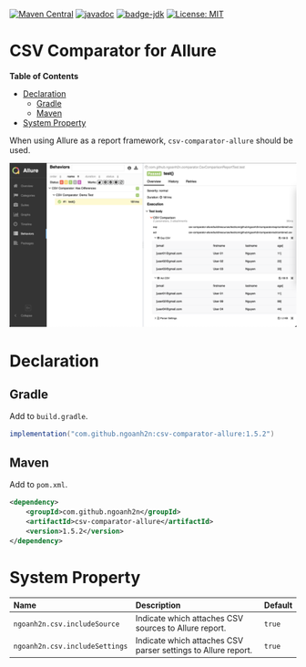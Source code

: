 [![Maven Central](https://maven-badges.herokuapp.com/maven-central/com.github.ngoanh2n/csv-comparator-allure/badge.svg)](https://maven-badges.herokuapp.com/maven-central/com.github.ngoanh2n/csv-comparator-allure)
[![javadoc](https://javadoc.io/badge2/com.github.ngoanh2n/csv-comparator-allure/javadoc.svg)](https://javadoc.io/doc/com.github.ngoanh2n/csv-comparator-allure)
[![badge-jdk](https://img.shields.io/badge/jdk-8-blue.svg)](http://www.oracle.com/technetwork/java/javase/downloads/index.html)
[![License: MIT](https://img.shields.io/badge/License-MIT-blueviolet.svg)](https://opensource.org/licenses/MIT)

# CSV Comparator for Allure
**Table of Contents**
<!-- TOC -->
* [Declaration](#declaration)
  * [Gradle](#gradle)
  * [Maven](#maven)
* [System Property](#system-property)
<!-- TOC -->
When using Allure as a report framework, `csv-comparator-allure` should be used.

![](images/allure-report.png)

# Declaration
## Gradle
Add to `build.gradle`.
```gradle
implementation("com.github.ngoanh2n:csv-comparator-allure:1.5.2")
```

## Maven
Add to `pom.xml`.
```xml
<dependency>
    <groupId>com.github.ngoanh2n</groupId>
    <artifactId>csv-comparator-allure</artifactId>
    <version>1.5.2</version>
</dependency>
```

# System Property
| Name                            | Description                                                   | Default  |
|:--------------------------------|:--------------------------------------------------------------|:---------|
| `ngoanh2n.csv.includeSource`    | Indicate which attaches CSV sources to Allure report.         | `true`   |
| `ngoanh2n.csv.includeSettings`  | Indicate which attaches CSV parser settings to Allure report. | `true`   |
